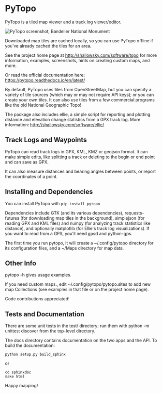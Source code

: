 # PyTopo

PyTopo is a tiled map viewer and a track log viewer/editor.

![PyTopo screenshot, Bandelier National Monument](http://shallowsky.com/software/topo/screenshots/bandelier-ssT.jpg "PyTopo Screenshot")

Downloaded map tiles are cached locally, so you can use PyTopo offline
if you've already cached the tiles for an area.

See the project home page at http://shallowsky.com/software/topo
for more information, examples, screenshots, hints on creating
custom maps, and more.

Or read the official documentation here:
https://pytopo.readthedocs.io/en/latest/

By default, PyTopo uses tiles from OpenStreetMap, but you can specify
a variety of tile sources (which may or may not require API keys);
or you can create your own tiles.
It can also use tiles from a few commercial programs like the old
National Geographic Topo!

The package also includes ellie, a simple script for reporting and
plotting distance and elevation change statistics from a GPX track log.
More information: http://shallowsky.com/software/ellie/

## Track Logs and Waypoints

PyTopo can read track logs in GPX, KML, KMZ or geojson format.
It can make simple edits, like splitting a track or deleting to
the begin or end point and can save as GPX.

It can also measure distances and bearing angles between points,
or report the coordinates of a point.

## Installing and Dependencies

You can install PyTopo with ```pip install pytopo```

Dependencies include GTK (and its various dependencies),
requests-futures (for downloading map tiles in the background),
simplejson (for reading GPX and KML files)
and numpy (for analyzing track statistics like distance),
and optionally matplotlib (for Ellie's track log visualizations).
If you want to read from a GPS, you'll need gpsd and python-gps.

The first time you run pytopo, it will create a ~/.config/pytopo
directory for its configuration files, and a ~/Maps directory for
map data.

## Other Info

pytopo -h gives usage examples.

If you need custom maps., edit ~/.config/pytopo/pytopo.sites to add new
map Collections (see examples in that file or on the project home page).

Code contributions appreciated!

## Tests and Documentation

There are some unit tests in the test/ directory;
run them with
    python -m unittest discover
from the top-level directory.

The docs directory contains documentation on the two apps and the API.
To build the documentation:

```
python setup.py build_sphinx
```

or

```
cd sphinxdoc
make html
```

Happy mapping!
